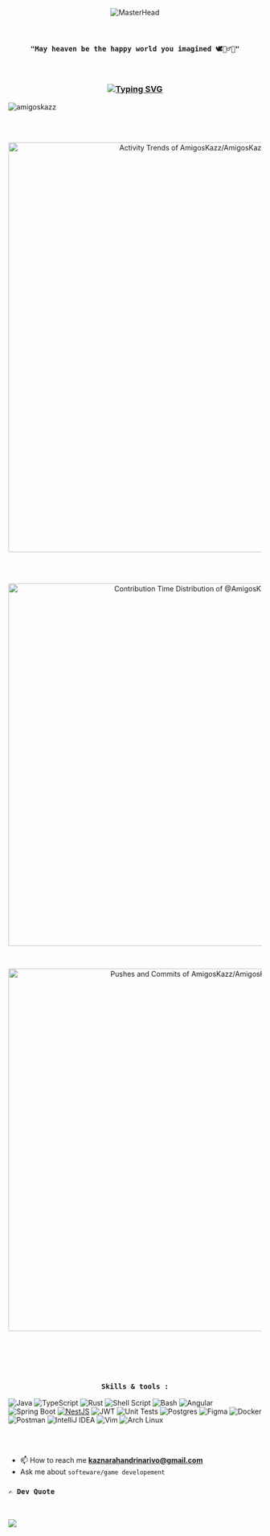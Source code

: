 <div align="center">
  
  ![MasterHead](https://media1.tenor.com/m/4F6LXZy2_4kAAAAd/vegeta-under-the-rain.gif)

</div>


<br>


<div align="center">
  
 ### `"May heaven be the happy world you imagined 🕊🙇‍♂️😥"`

</div>

<br>

<h3 align="center">
  
 [![Typing SVG](https://readme-typing-svg.demolab.com?font=Press+Start+2P&size=18&duration=3000&pause=300&color=2D2FF7&random=false&width=435&lines=%F0%9F%92%BB+Enjoy+using+JAVA;%F0%9F%92%BB+Enjoy+using+TYPESCRIPT;%F0%9F%92%BB+Enjoy+using+RUST)](https://git.io/typing-svg)
</h3>


<p align="left"> <img src="https://komarev.com/ghpvc/?username=amigoskazz&label=Profile%20views&color=0e75b6&style=flat" alt="amigoskazz" /> </p>

<br><br>

<p align="center">
<a href="https://next.ossinsight.io/widgets/official/compose-activity-trends?repo_id=737280897" target="_blank" style="display: block" align="center">
  <picture>
    <source media="(prefers-color-scheme: dark)" srcset="https://next.ossinsight.io/widgets/official/compose-activity-trends/thumbnail.png?repo_id=737280897&image_size=auto&color_scheme=dark" width="815" height="auto">
    <img alt="Activity Trends of AmigosKazz/AmigosKazz - Last 28 days" src="https://next.ossinsight.io/widgets/official/compose-activity-trends/thumbnail.png?repo_id=737280897&image_size=auto&color_scheme=light" width="815" height="auto">
  </picture>
</a>
</p>
<br>
<br>

<p align="center">
<a href="https://next.ossinsight.io/widgets/official/analyze-user-contribution-time-distribution?period=all_times&user_id=127631298" target="_blank" style="display: block" align="center">
  <picture>
    <source media="(prefers-color-scheme: dark)" srcset="https://next.ossinsight.io/widgets/official/analyze-user-contribution-time-distribution/thumbnail.png?period=all_times&user_id=127631298&image_size=auto&color_scheme=dark" width="721" height="auto">
    <img alt="Contribution Time Distribution of @AmigosKazz" src="https://next.ossinsight.io/widgets/official/analyze-user-contribution-time-distribution/thumbnail.png?period=all_times&user_id=127631298&image_size=auto&color_scheme=light" width="721" height="auto">
  </picture>
</a>
</p>
<br>

<p align="center">
<a href="https://next.ossinsight.io/widgets/official/analyze-repo-pushes-and-commits-per-month?repo_id=737280897" target="_blank" style="display: block" align="center">
  <picture>
    <source media="(prefers-color-scheme: dark)" srcset="https://next.ossinsight.io/widgets/official/analyze-repo-pushes-and-commits-per-month/thumbnail.png?repo_id=737280897&image_size=auto&color_scheme=dark" width="721" height="auto">
    <img alt="Pushes and Commits of AmigosKazz/AmigosKazz" src="https://next.ossinsight.io/widgets/official/analyze-repo-pushes-and-commits-per-month/thumbnail.png?repo_id=737280897&image_size=auto&color_scheme=light" width="721" height="auto">
  </picture>
</a>
</p>
<br>

<br><br>


<h3 align="center">

  `Skills & tools :` 

</h3>

![Java](https://img.shields.io/badge/java-%23ED8B00.svg?style=for-the-badge&logo=openjdk&logoColor=white)
![TypeScript](https://img.shields.io/badge/typescript-%23007ACC.svg?style=for-the-badge&logo=typescript&logoColor=white)
![Rust](https://img.shields.io/badge/rust-%23000000.svg?style=for-the-badge&logo=rust&logoColor=white)
![Shell Script](https://img.shields.io/badge/Shell_Script-121011?style=for-the-badge&logo=gnu-bash&logoColor=white)
![Bash](https://img.shields.io/badge/Bash-121011?style=for-the-badge&logo=gnu-bash&logoColor=white)
![Angular](https://img.shields.io/badge/angular-%23DD0031.svg?style=for-the-badge&logo=angular&logoColor=white)
![Spring Boot](https://img.shields.io/badge/Spring_Boot-6DB33F?style=for-the-badge&logo=spring&logoColor=white)
[![NestJS](https://img.shields.io/badge/nestjs-%23E0234E.svg?style=for-the-badge&logo=nestjs&logoColor=white)](https://nestjs.com/)
![JWT](https://img.shields.io/badge/JWT-black?style=for-the-badge&logo=JSON%20web%20tokens)
![Unit Tests](https://img.shields.io/badge/Unit_Tests-333?style=for-the-badge)
![Postgres](https://img.shields.io/badge/postgres-%23316192.svg?style=for-the-badge&logo=postgresql&logoColor=white)
![Figma](https://img.shields.io/badge/figma-%23F24E1E.svg?style=for-the-badge&logo=figma&logoColor=white)
![Docker](https://img.shields.io/badge/docker-%230db7ed.svg?style=for-the-badge&logo=docker&logoColor=white)
![Postman](https://img.shields.io/badge/Postman-FF6C37?style=for-the-badge&logo=postman&logoColor=white)
![IntelliJ IDEA](https://img.shields.io/badge/IntelliJ_IDEA-000000?style=for-the-badge&logo=intellij-idea&logoColor=white)
![Vim](https://img.shields.io/badge/Vim-019733?style=for-the-badge&logo=vim&logoColor=white)
![Arch Linux](https://img.shields.io/badge/Arch_Linux-1793D1?style=for-the-badge&logo=arch-linux&logoColor=white)


<br><br>

- 📫 How to reach me **kaznarahandrinarivo@gmail.com**
- Ask me about `softeware/game developement`
<p align="center">

### `✍️ Dev Quote`
  
</p>
<br>

![](https://quotes-github-readme.vercel.app/api?type=horizontal&theme=radical)
